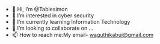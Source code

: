 - 👋 Hi, I’m @Tabiesimon
- 👀 I’m interested in cyber security
- 🌱 I’m currently learning Information Technology
- 💞️ I’m looking to collaborate on ...
- 📫 How to reach me:My email- waguthikabui@gmail.com

<!---
Tabiesimon/Tabiesimon is a ✨ special ✨ repository because its `README.md` (this file) appears on your GitHub profile.
You can click the Preview link to take a look at your changes.
--->
